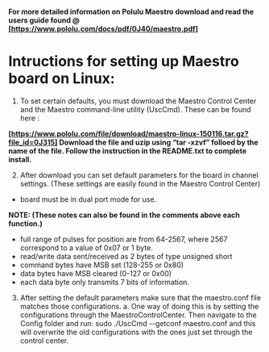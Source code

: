 **For more detailed information on Polulu Maestro download and read the users guide found @ [https://www.pololu.com/docs/pdf/0J40/maestro.pdf]**

# Intructions for setting up Maestro board on Linux:

1. To set certain defaults, you must download the Maestro Control Center and the Maestro command-line utility (UscCmd). These can be found here :

**[https://www.pololu.com/file/download/maestro-linux-150116.tar.gz?file_id=0J315] Download the file and uzip using “tar -xzvf” folloed by the name of the file. Follow the instruction in the README.txt to complete install.**


2. After download you can set default parameters for the board in channel settings. (These settings are easily found in the Maestro Control Center)
- board must be in dual port mode for use.

**NOTE: (These notes can also be found in the comments above each function.)**
- full range of pulses for position are from 64-2567, where 2567 correspond to a value of 0x07 or 1 byte. 
- read/write data sent/received as 2 bytes of type unsigned short
- command bytes have MSB set (128-255 or 0x80)
- data bytes have MSB cleared (0-127 or 0x00)
- each data byte only transmits 7 bits of information.

3. After setting the default parameters make sure that the maestro.conf file matches those configurations. 
	a. One way of doing this is by setting the configurations through the MaestroControlCenter.  Then navigate to the Config folder and run: sudo ./UscCmd --getconf maestro.conf and this will overwrite the old configurations with the ones just set through the control center.

